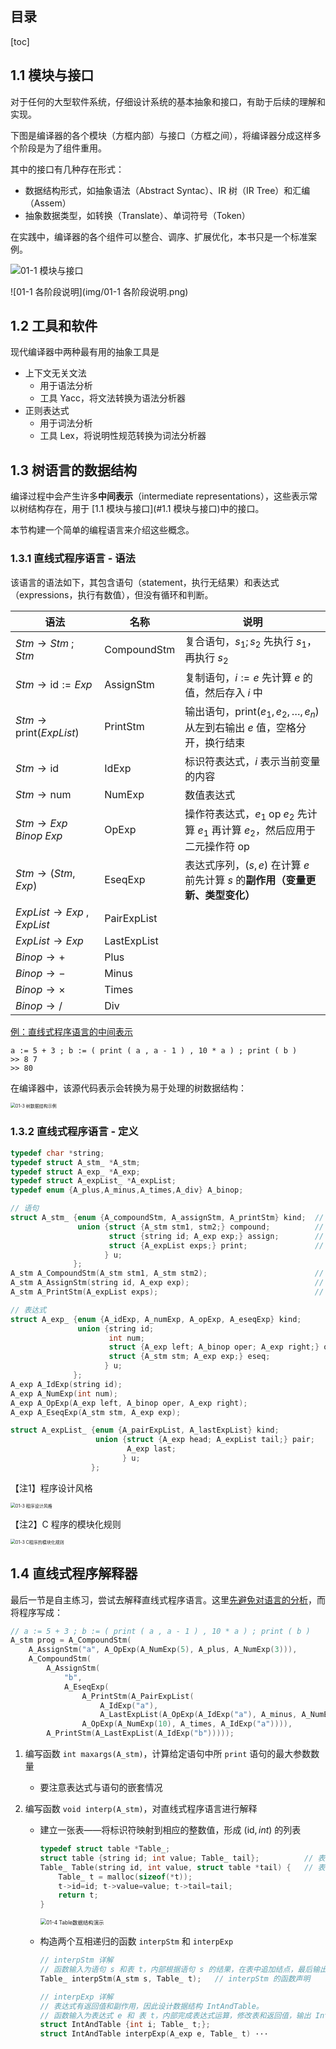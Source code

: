 ## 目录

[toc]

## 1.1 模块与接口

对于任何的大型软件系统，仔细设计系统的基本抽象和接口，有助于后续的理解和实现。

下图是编译器的各个模块（方框内部）与接口（方框之间），将编译器分成这样多个阶段是为了组件重用。

其中的接口有几种存在形式：

* 数据结构形式，如抽象语法（Abstract Syntac）、IR 树（IR Tree）和汇编（Assem）
* 抽象数据类型，如转换（Translate）、单词符号（Token）

在实践中，编译器的各个组件可以整合、调序、扩展优化，本书只是一个标准案例。

<img src="img/01-1 模块与接口.png" alt="01-1 模块与接口"  />

![01-1 各阶段说明](img/01-1 各阶段说明.png)

## 1.2 工具和软件

现代编译器中两种最有用的抽象工具是

* 上下文无关文法 
  * 用于语法分析
  * 工具 Yacc，将文法转换为语法分析器
* 正则表达式
  * 用于词法分析
  * 工具 Lex，将说明性规范转换为词法分析器 

## 1.3 树语言的数据结构

编译过程中会产生许多**中间表示**（intermediate representations），这些表示常以树结构存在，用于 [1.1 模块与接口](#1.1 模块与接口)中的接口。

本节构建一个简单的编程语言来介绍这些概念。

### 1.3.1 直线式程序语言 - 语法

该语言的语法如下，其包含语句（statement，执行无结果）和表达式（expressions，执行有数值），但没有循环和判断。

| 语法                                                | 名称                 | 说明                                                         |
| --------------------------------------------------- | -------------------- | ------------------------------------------------------------ |
| $Stm\rightarrow Stm\;;\;Stm$                        | $\text{CompoundStm}$ | 复合语句，$s_1;s_2$ 先执行 $s_1$，再执行 $s_2$               |
| $Stm\rightarrow \mathrm{id}:=Exp$                   | $\text{AssignStm}$   | 复制语句，$i:=e$ 先计算 $e$ 的值，然后存入 $i$ 中            |
| $Stm\rightarrow \mathrm{print}\left(ExpList\right)$ | $\text{PrintStm}$    | 输出语句，$\text{print}(e_1,e_2,\dots,e_n)$ 从左到右输出 $e$ 值，空格分开，换行结束 |
| $Stm\rightarrow \mathrm{id}$                        | $\text{IdExp}$       | 标识符表达式，$i$ 表示当前变量的内容                         |
| $Stm\rightarrow \mathrm{num}$                       | $\text{NumExp}$      | 数值表达式                                                   |
| $Stm\rightarrow Exp \; Binop \; Exp$                | $\text{OpExp}$       | 操作符表达式，$e_1 \; \text{op} \; e_2$ 先计算 $e_1$ 再计算 $e_2$，然后应用于二元操作符 $\text{op}$ |
| $Stm\rightarrow \left(Stm, Exp\right)$              | $\text{EseqExp}$     | 表达式序列，$(s,e)$ 在计算 $e$ 前先计算 $s$ 的**副作用（变量更新、类型变化）** |
| $ExpList\rightarrow Exp \;,\; ExpList$              | $\text{PairExpList}$ |                                                              |
| $ExpList\rightarrow Exp$                            | $\text{LastExpList}$ |                                                              |
| $Binop\rightarrow +$                                | $\text{Plus}$        |                                                              |
| $Binop\rightarrow -$                                | $\text{Minus}$       |                                                              |
| $Binop\rightarrow \times$                           | $\text{Times}$       |                                                              |
| $Binop\rightarrow /$                                | $\text{Div}$         |                                                              |

<u>例：直线式程序语言的中间表示</u>

```
a := 5 + 3 ; b := ( print ( a , a - 1 ) , 10 * a ) ; print ( b )
>> 8 7
>> 80
```

在编译器中，该源代码表示会转换为易于处理的树数据结构：

<img src="img/01-3 树数据结构示例.png" alt="01-3 树数据结构示例" style="zoom:50%;" />

### 1.3.2 直线式程序语言 - 定义

```c
typedef char *string;
typedef struct A_stm_ *A_stm;
typedef struct A_exp_ *A_exp;
typedef struct A_expList_ *A_expList;
typedef enum {A_plus,A_minus,A_times,A_div} A_binop;

// 语句
struct A_stm_ {enum {A_compoundStm, A_assignStm, A_printStm} kind;	// 语句类型指示变量
               union {struct {A_stm stm1, stm2;} compound;			// 复合语句的存储值
                      struct {string id; A_exp exp;} assign;		// 赋值语句的存储值
                      struct {A_expList exps;} print;				// 输出语句的存储值
                     } u;
              };
A_stm A_CompoundStm(A_stm stm1, A_stm stm2);						// 复合语句构造函数
A_stm A_AssignStm(string id, A_exp exp);							// 赋值语句构造函数
A_stm A_PrintStm(A_expList exps);									// 输出语句构造函数

// 表达式
struct A_exp_ {enum {A_idExp, A_numExp, A_opExp, A_eseqExp} kind;			// 表达式类型指示变量
               union {string id;											// 标识符表达式的存储值
                      int num;												// 数值表达式的存储值
                      struct {A_exp left; A_binop oper; A_exp right;} op;	// 操作符表达式的存储值
                      struct {A_stm stm; A_exp exp;} eseq;					// 表达式序列的存储值
                     } u;
              };
A_exp A_IdExp(string id);													// 标识符表达式构造函数
A_exp A_NumExp(int num);													// 数值表达式构造函数
A_exp A_OpExp(A_exp left, A_binop oper, A_exp right);						// 操作符表达式构造函数
A_exp A_EseqExp(A_stm stm, A_exp exp);										// 表达式序列构造函数

struct A_expList_ {enum {A_pairExpList, A_lastExpList} kind;
                   union {struct {A_exp head; A_expList tail;} pair;
                          A_exp last;
                         } u;
                  };
```

【注1】程序设计风格

<img src="img/01-3 程序设计风格.png" alt="01-3 程序设计风格" style="zoom:50%;" /> 

【注2】C 程序的模块化规则

<img src="img/01-3 C程序的模块化规则.png" alt="01-3 C程序的模块化规则" style="zoom:50%;" /> 

## 1.4 直线式程序解释器

最后一节是自主练习，尝试去解释直线式程序语言。这里<u>先避免对语言的分析</u>，而将程序写成：

```c
// a := 5 + 3 ; b := ( print ( a , a - 1 ) , 10 * a ) ; print ( b )
A_stm prog = A_CompoundStm(
    A_AssignStm("a", A_OpExp(A_NumExp(5), A_plus, A_NumExp(3))),
    A_CompoundStm(
        A_AssignStm(
            "b",
            A_EseqExp(
                A_PrintStm(A_PairExpList(
                    A_IdExp("a"),
                    A_LastExpList(A_OpExp(A_IdExp("a"), A_minus, A_NumExp(1))))),
                A_OpExp(A_NumExp(10), A_times, A_IdExp("a")))),
        A_PrintStm(A_LastExpList(A_IdExp("b")))));
```

1. 编写函数 `int maxargs(A_stm)`，计算给定语句中所 `print` 语句的最大参数数量

   * 要注意表达式与语句的嵌套情况

2. 编写函数 `void interp(A_stm)`，对直线式程序语言进行解释

   * 建立一张表——将标识符映射到相应的整数值，形成 $(\mathrm{id}, int)$ 的列表

     ```c
     typedef struct table *Table_;
     struct table {string id; int value; Table_ tail};			// 表的数据结构
     Table_ Table(string id, int value, struct table *tail) {	// 表的构造函数，空表为 NULL
         Table_ t = malloc(sizeof(*t));
         t->id=id; t->value=value; t->tail=tail;
         return t;
     }
     ```

     <img src="img/01-4 Table数据结构演示.png" alt="01-4 Table数据结构演示" style="zoom: 60%;" /> 

   * 构造两个互相递归的函数 `interpStm` 和 `interpExp`

     ```c
     // interpStm 详解
     // 函数输入为语句 s 和表 t，内部根据语句 s 的结果，在表中追加结点，最后输出新表。
     Table_ interpStm(A_stm s, Table_ t);	// interpStm 的函数声明
     ```

     ```c
     // interpExp 详解
     // 表达式有返回值和副作用，因此设计数据结构 IntAndTable。
     // 函数输入为表达式 e 和 表 t，内部完成表达式运算，修改表和返回值，输出 IntAndTable
     struct IntAndTable {int i; Table_ t;};
     struct IntAndTable interpExp(A_exp e, Table_ t) ···
     ```